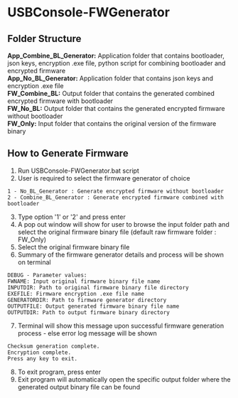 # USBConsole-FWGenerator
## Folder Structure 
**App_Combine_BL_Generator:** Application folder that contains bootloader, json keys, encryption .exe file, python script for combining bootloader and encrypted firmware  
**App_No_BL_Generator:** Application folder that contains json keys and encryption .exe file  
**FW_Combine_BL:** Output folder that contains the generated combined encrypted firmware with bootloader  
**FW_No_BL:** Output folder that contains the generated encrypted firmware without bootloader  
**FW_Only:** Input folder that contains the original version of the firmware binary  
## How to Generate Firmware 
1. Run USBConsole-FWGenerator.bat script  
2. User is required to select the firmware generator of choice 
```
1 - No_BL_Generator : Generate encrypted firmware without bootloader
2 - Combine_BL_Generator : Generate encrypted firmware combined with bootloader
```
3. Type option '1' or '2' and press enter
4. A pop out window will show for user to browse the input folder path and select the original firmware binary file (default raw firmware folder : FW_Only)
5. Select the original firmware binary file
6. Summary of the firmware generator details and process will be shown on terminal 
```
DEBUG - Parameter values: 
FWNAME: Input original firmware binary file name
INPUTDIR: Path to original firmware binary file directory
EXEFILE: Firmware encryption .exe file name
GENERATORDIR: Path to firmware generator directory
OUTPUTFILE: Output generated firmware binary file name
OUTPUTDIR: Path to output firmware binary directory
```
7. Terminal will show this message upon successful firmware generation process - else error log message will be shown
```
Checksum generation complete.
Encryption complete.
Press any key to exit.
```
8. To exit program, press enter 
9. Exit program will automatically open the specific output folder where the generated output binary file can be found
